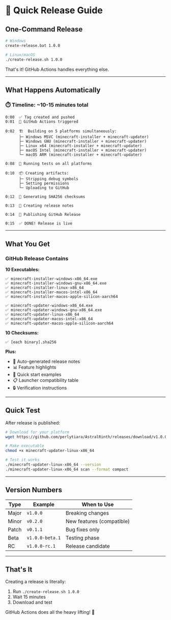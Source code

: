 # 🚀 Quick Release Guide

## One-Command Release

```bash
# Windows
create-release.bat 1.0.0

# Linux/macOS
./create-release.sh 1.0.0
```

That's it! GitHub Actions handles everything else.

---

## What Happens Automatically

### ⏱️ Timeline: ~10-15 minutes total

```text
0:00  ✅ Tag created and pushed
0:01  🔄 GitHub Actions triggered
      
0:02  🏗️  Building on 5 platforms simultaneously:
      ├─ Windows MSVC (minecraft-installer + minecraft-updater)
      ├─ Windows GNU (minecraft-installer + minecraft-updater)
      ├─ Linux x64 (minecraft-installer + minecraft-updater)
      ├─ macOS Intel (minecraft-installer + minecraft-updater)
      └─ macOS ARM (minecraft-installer + minecraft-updater)

0:08  🧪 Running tests on all platforms

0:10  📦 Creating artifacts:
      ├─ Stripping debug symbols
      ├─ Setting permissions
      └─ Uploading to GitHub

0:12  🔐 Generating SHA256 checksums

0:13  📝 Creating release notes

0:14  🎉 Publishing GitHub Release

0:15  ✅ DONE! Release is live
```

---

## What You Get

### GitHub Release Contains

**10 Executables:**

```text
✅ minecraft-installer-windows-x86_64.exe
✅ minecraft-installer-windows-gnu-x86_64.exe
✅ minecraft-installer-linux-x86_64
✅ minecraft-installer-macos-intel-x86_64
✅ minecraft-installer-macos-apple-silicon-aarch64

✅ minecraft-updater-windows-x86_64.exe
✅ minecraft-updater-windows-gnu-x86_64.exe
✅ minecraft-updater-linux-x86_64
✅ minecraft-updater-macos-intel-x86_64
✅ minecraft-updater-macos-apple-silicon-aarch64
```

**10 Checksums:**

```text
✅ [each binary].sha256
```

**Plus:**

- 📝 Auto-generated release notes
- 📊 Feature highlights
- 🚀 Quick start examples
- 📋 Launcher compatibility table
- 🔒 Verification instructions

---

## Quick Test

After release is published:

```bash
# Download for your platform
wget https://github.com/perlytiara/AstralRinth/releases/download/v1.0.0/minecraft-updater-linux-x86_64

# Make executable
chmod +x minecraft-updater-linux-x86_64

# Test it works
./minecraft-updater-linux-x86_64 --version
./minecraft-updater-linux-x86_64 scan --format compact
```

---

## Version Numbers

| Type | Example | When to Use |
|------|---------|-------------|
| Major | `v1.0.0` | Breaking changes |
| Minor | `v0.2.0` | New features (compatible) |
| Patch | `v0.1.1` | Bug fixes only |
| Beta | `v1.0.0-beta.1` | Testing phase |
| RC | `v1.0.0-rc.1` | Release candidate |

---

## That's It

Creating a release is literally:

1. Run `./create-release.sh 1.0.0`
2. Wait 15 minutes
3. Download and test

GitHub Actions does all the heavy lifting! 🎉
